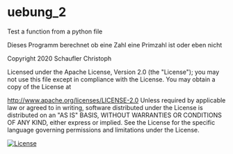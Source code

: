 # uebung_2
Test a function from a python file

Dieses Programm berechnet ob eine Zahl eine Primzahl ist oder eben nicht

Copyright 2020 Schaufler Christoph

Licensed under the Apache License, Version 2.0 (the "License"); you may not use this file except in compliance with the License. You may obtain a copy of the License at

http://www.apache.org/licenses/LICENSE-2.0
Unless required by applicable law or agreed to in writing, software distributed under the License is distributed on an "AS IS" BASIS, WITHOUT WARRANTIES OR CONDITIONS OF ANY KIND, either express or implied. See the License for the specific language governing permissions and limitations under the License.

[![License](https://img.shields.io/badge/License-Apache%202.0-blue.svg)](https://opensource.org/licenses/Apache-2.0)
